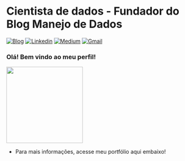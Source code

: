 # Cientista de dados - Fundador do Blog Manejo de Dados

[![Blog](https://img.shields.io/badge/Blog-white.svg?style=for-the-badge&logo=Instagram)](https://www.instagram.com/manejodedados/)
[![Linkedin](https://img.shields.io/badge/LinkedIn-blue?style=for-the-badge&logo=Linkedin)](https://www.linkedin.com/in/matheusduzziribeiro/)
[![Medium](https://img.shields.io/badge/Medium-black?style=for-the-badge&logo=Medium)](https://medium.com/@matheusduzzi)
[![Gmail](https://img.shields.io/badge/-Gmail-c14438?style=for-the-badge&logo=Gmail&logoColor=white&link=mailto:mduzziribeiro@gmail.com)](mailto:mduzziribeiro@gmail.com)



### Olá! Bem vindo ao meu perfil!
<img style="margin: 0 auto" src="https://media.giphy.com/media/xT9IgtE2Dors136a1W/giphy.gif" height="200">


- Para mais informações, acesse meu portfólio aqui embaixo!
